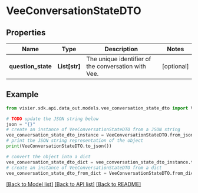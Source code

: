 # VeeConversationStateDTO


## Properties

Name | Type | Description | Notes
------------ | ------------- | ------------- | -------------
**question_state** | **List[str]** | The unique identifier of the conversation with Vee. | [optional] 

## Example

```python
from visier.sdk.api.data_out.models.vee_conversation_state_dto import VeeConversationStateDTO

# TODO update the JSON string below
json = "{}"
# create an instance of VeeConversationStateDTO from a JSON string
vee_conversation_state_dto_instance = VeeConversationStateDTO.from_json(json)
# print the JSON string representation of the object
print(VeeConversationStateDTO.to_json())

# convert the object into a dict
vee_conversation_state_dto_dict = vee_conversation_state_dto_instance.to_dict()
# create an instance of VeeConversationStateDTO from a dict
vee_conversation_state_dto_from_dict = VeeConversationStateDTO.from_dict(vee_conversation_state_dto_dict)
```
[[Back to Model list]](../README.md#documentation-for-models) [[Back to API list]](../README.md#documentation-for-api-endpoints) [[Back to README]](../README.md)


